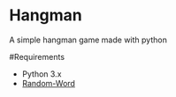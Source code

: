 # Hangman
A simple hangman game made with python

#Requirements 
* Python 3.x
* [Random-Word](https://pypi.org/project/Random-Word/)

